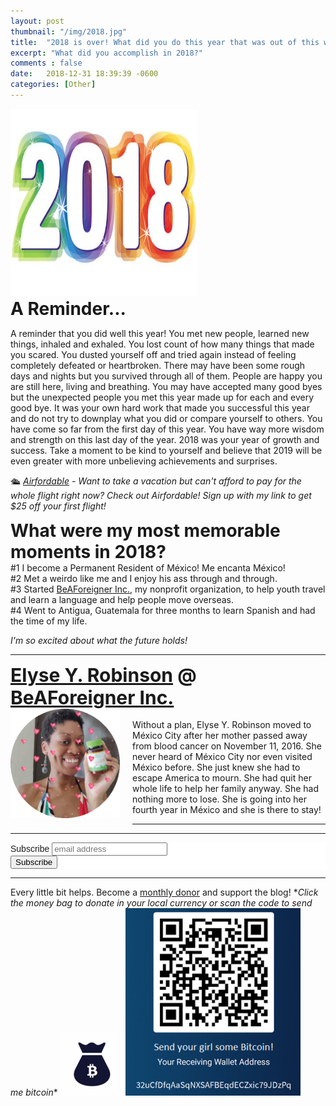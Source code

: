 ```yaml
---
layout: post
thumbnail: "/img/2018.jpg"
title:  "2018 is over! What did you do this year that was out of this world?"
excerpt: "What did you accomplish in 2018?"
comments : false
date:   2018-12-31 18:39:39 -0600
categories: [Other]
---
```


<img src="/img/2018.jpg" width="300" height="300" alt="2018">

<div style="font-size: 2em; font-weight: bold">A Reminder...</div>

A reminder that you did well this year! You met new people, learned new things, inhaled and exhaled. You lost count of how many things that made you scared. You dusted yourself off and tried again instead of feeling completely defeated or heartbroken. There may have been some rough days and nights but you survived through all of them. People are happy you are still here, living and breathing. You may have accepted many good byes but the unexpected people you met this year made up for each and every good bye. It was your own hard work that made you successful this year and do not try to downplay what you did or compare yourself to others. You have come so far from the first day of this year. You have way more wisdom and strength on this last day of the year. 2018 was your year of growth and success. Take a moment to be kind to yourself and believe that 2019 will be even greater with more unbelieving achievements and surprises.

🛳️ <i><a href="https://www.airfordable.com/referred?referrer=5a68bfc9535a390036c934f7" target="_blank">Airfordable</a> - Want to take a vacation but can't afford to pay for the whole flight right now? Check out Airfordable! Sign up with my link to get $25 off your first flight!</i><br>

<div style="font-size: 2em; font-weight: bold">What were my most memorable moments in 2018?</div>
#1 I become a Permanent Resident of M&eacute;xico! Me encanta M&eacute;xico!<br>
#2 Met a weirdo like me and I enjoy his ass through and through.<br>
#3 Started <a href="http://www.beaforeigner.com" target="_blank">BeAForeigner Inc.</a>, my nonprofit organization, to help youth travel and learn a language and help people move overseas.<br>
#4 Went to Antigua, Guatemala for three months to learn Spanish and had the time of my life.<br>

<em>I'm so excited about what the future holds!</em>

<hr>

<div style="font-size: 30px; font-weight: bold;"><a href="https://elyserobinson.com" target="_blank">Elyse Y. Robinson</a> @ <a href="https://www.beaforeigner.com" target="_blank">BeAForeigner Inc.</a></div>
<div style="float: left; padding: 0 20px 20px 0;"><img src="/img/me86.gif" width="175" height="175" alt="Elyse Y. Robinson"></div>
<br>
Without a plan, Elyse Y. Robinson moved to México City after her mother passed away from blood cancer on November 11, 2016. She never heard of México City nor even visited México before. She just knew she had to escape America to mourn. She had quit her whole life to help her family anyway. She had nothing more to lose. She is going into her fourth year in México and she is there to stay!

<hr>

<div class="sharethis-inline-share-buttons"></div>

<hr>

<!-- Begin Mailchimp Signup Form -->
<link href="//cdn-images.mailchimp.com/embedcode/horizontal-slim-10_7.css" rel="stylesheet" type="text/css">
<style type="text/css">
	#mc_embed_signup{background:#fff; clear:left; font:14px Helvetica,Arial,sans-serif; width:100%;}
	/* Add your own Mailchimp form style overrides in your site stylesheet or in this style block.
	   We recommend moving this block and the preceding CSS link to the HEAD of your HTML file. */
</style>
<div id="mc_embed_signup">
<form action="https://elyserobinson.us14.list-manage.com/subscribe/post?u=d8681ae8829338461cc453b4a&amp;id=f1fd37520f" method="post" id="mc-embedded-subscribe-form" name="mc-embedded-subscribe-form" class="validate" target="_blank" novalidate>
    <div id="mc_embed_signup_scroll">
	<label for="mce-EMAIL">Subscribe</label>
	<input type="email" value="" name="EMAIL" class="email" id="mce-EMAIL" placeholder="email address" required>
    <!-- real people should not fill this in and expect good things - do not remove this or risk form bot signups-->
    <div style="position: absolute; left: -5000px;" aria-hidden="true"><input type="text" name="b_d8681ae8829338461cc453b4a_f1fd37520f" tabindex="-1" value=""></div>
    <div class="clear"><input type="submit" value="Subscribe" name="subscribe" id="mc-embedded-subscribe" class="button"></div>
    </div>
</form>
</div>

<!--End mc_embed_signup-->

<hr>

<div class="text-align: center">
Every little bit helps. Become a <a href="https://liberapay.com/elyserobinson" target="_blank">monthly donor</a> and support the blog! *<i>Click the money bag to donate in your local currency or scan the code to send me bitcoin</i>*
<a href="https://liberapay.com/elyserobinson" target="_blank"><img src="/img/419_money_bag_BTC_solid.gif" width="100" height="100" alt="Love Elyse? Send some money!"></a>

<picture>
  <source srcset="/img/bitcoin.webp" type="image/webp">
  <source srcset="/img/bitcoin.jpeg" type="image/jpeg">
  <img src="/img/bitcoin.jpeg" width="280" height="300" alt="Love Elyse? Send some bitcoin!">
</picture>
</div>
